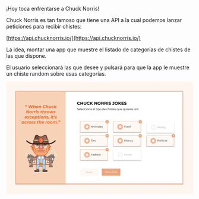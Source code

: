 ¡Hoy toca enfrentarse a Chuck Norris!

Chuck Norris es tan famoso que tiene una API a la cual podemos lanzar peticiones para recibir chistes:

[https://api.chucknorris.io/](https://api.chucknorris.io/)

La idea, montar una app que muestre el listado de categorías de chistes de las que dispone.

El usuario seleccionará las que desee y pulsará para que la app le muestre un chiste random sobre esas categorías.

![chuck](recursos/Untitled.png)